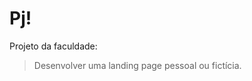 # Pj!
    
 Projeto da faculdade: 
<blockquote> Desenvolver uma landing page  pessoal ou fictícia.  </blockquote>
